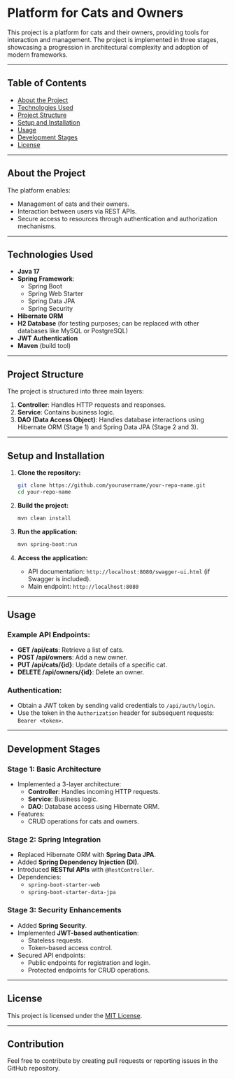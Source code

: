 # Platform for Cats and Owners

This project is a platform for cats and their owners, providing tools for interaction and management. The project is implemented in three stages, showcasing a progression in architectural complexity and adoption of modern frameworks.

---

## Table of Contents
- [About the Project](#about-the-project)
- [Technologies Used](#technologies-used)
- [Project Structure](#project-structure)
- [Setup and Installation](#setup-and-installation)
- [Usage](#usage)
- [Development Stages](#development-stages)
- [License](#license)

---

## About the Project
The platform enables:
- Management of cats and their owners.
- Interaction between users via REST APIs.
- Secure access to resources through authentication and authorization mechanisms.

---

## Technologies Used
- **Java 17**
- **Spring Framework**:
  - Spring Boot
  - Spring Web Starter
  - Spring Data JPA
  - Spring Security
- **Hibernate ORM**
- **H2 Database** (for testing purposes; can be replaced with other databases like MySQL or PostgreSQL)
- **JWT Authentication**
- **Maven** (build tool)

---

## Project Structure
The project is structured into three main layers:

1. **Controller**: Handles HTTP requests and responses.
2. **Service**: Contains business logic.
3. **DAO (Data Access Object)**: Handles database interactions using Hibernate ORM (Stage 1) and Spring Data JPA (Stage 2 and 3).

---

## Setup and Installation

1. **Clone the repository:**
   ```bash
   git clone https://github.com/yourusername/your-repo-name.git
   cd your-repo-name
   ```

2. **Build the project:**
   ```bash
   mvn clean install
   ```

3. **Run the application:**
   ```bash
   mvn spring-boot:run
   ```

4. **Access the application:**
   - API documentation: `http://localhost:8080/swagger-ui.html` (if Swagger is included).
   - Main endpoint: `http://localhost:8080`

---

## Usage

### Example API Endpoints:
- **GET /api/cats**: Retrieve a list of cats.
- **POST /api/owners**: Add a new owner.
- **PUT /api/cats/{id}**: Update details of a specific cat.
- **DELETE /api/owners/{id}**: Delete an owner.

### Authentication:
- Obtain a JWT token by sending valid credentials to `/api/auth/login`.
- Use the token in the `Authorization` header for subsequent requests: `Bearer <token>`.

---

## Development Stages

### Stage 1: Basic Architecture
- Implemented a 3-layer architecture:
  - **Controller**: Handles incoming HTTP requests.
  - **Service**: Business logic.
  - **DAO**: Database access using Hibernate ORM.
- Features:
  - CRUD operations for cats and owners.

### Stage 2: Spring Integration
- Replaced Hibernate ORM with **Spring Data JPA**.
- Added **Spring Dependency Injection (DI)**.
- Introduced **RESTful APIs** with `@RestController`.
- Dependencies:
  - `spring-boot-starter-web`
  - `spring-boot-starter-data-jpa`

### Stage 3: Security Enhancements
- Added **Spring Security**.
- Implemented **JWT-based authentication**:
  - Stateless requests.
  - Token-based access control.
- Secured API endpoints:
  - Public endpoints for registration and login.
  - Protected endpoints for CRUD operations.

---

## License
This project is licensed under the [MIT License](LICENSE).

---

## Contribution
Feel free to contribute by creating pull requests or reporting issues in the GitHub repository.
